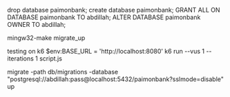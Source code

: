 drop database paimonbank;
create database paimonbank;
GRANT ALL ON DATABASE paimonbank TO abdillah;
ALTER DATABASE paimonbank OWNER TO abdillah;

mingw32-make migrate_up

testing on k6
$env:BASE_URL = 'http://localhost:8080'
k6 run --vus 1 --iterations 1 script.js

migrate -path db/migrations -database "postgresql://abdillah:pass@localhost:5432/paimonbank?sslmode=disable" up
